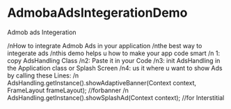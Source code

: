 # AdmobaAdsIntegerationDemo
Admob ads Integeration

/nHow to integrate Admob Ads in your application 
/nthe best way to integerate ads 
/nthis demo helps u how to make your app code smart
/n
1: copy AdsHandling Class
/n2: Paste it in your Code
/n3: init AdsHandling in the Application class or Splash Screen
/n4: us it where u want to show Ads by calling these Lines:
/n  AdsHandling.getInstance().showAdaptiveBanner(Context context, FrameLayout frameLayout); //forbanner
/n  AdsHandling.getInstance().showSplashAd(Context context); //for Interstitial
